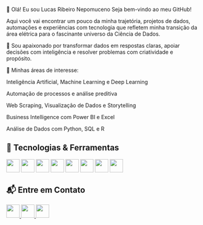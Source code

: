 👋 Olá! Eu sou Lucas Ribeiro Nepomuceno
Seja bem-vindo ao meu GitHub!

Aqui você vai encontrar um pouco da minha trajetória, projetos de dados, automações e experiências com tecnologia que refletem minha transição da área elétrica para o fascinante universo da Ciência de Dados.

🎯 Sou apaixonado por transformar dados em respostas claras, apoiar decisões com inteligência e resolver problemas com criatividade e propósito.

🧠 Minhas áreas de interesse:

Inteligência Artificial, Machine Learning e Deep Learning

Automação de processos e análise preditiva

Web Scraping, Visualização de Dados e Storytelling

Business Intelligence com Power BI e Excel

Análise de Dados com Python, SQL e R
  
## 🚀 Tecnologias & Ferramentas  

<p align="left">
  <img src="https://img.shields.io/badge/Python-3776AB?style=for-the-badge&logo=python&logoColor=white" height="35"/>
  <img src="https://img.shields.io/badge/SQL-CC2927?style=for-the-badge&logo=microsoftsqlserver&logoColor=white" height="35"/>
  <img src="https://img.shields.io/badge/MySQL-4479A1?style=for-the-badge&logo=mysql&logoColor=white" height="35"/>
  <img src="https://img.shields.io/badge/PostgreSQL-336791?style=for-the-badge&logo=postgresql&logoColor=white" height="35"/>
  <img src="https://img.shields.io/badge/Power_BI-F2C811?style=for-the-badge&logo=powerbi&logoColor=black" height="35"/>
  <img src="https://img.shields.io/badge/R-276DC3?style=for-the-badge&logo=r&logoColor=white" height="35"/>
  <img src="https://img.shields.io/badge/Excel-217346?style=for-the-badge&logo=microsoft-excel&logoColor=white" height="35"/>
  <img src="https://img.shields.io/badge/n8n-FF6D5A?style=for-the-badge&logo=n8n&logoColor=white" height="35"/>
</p>




## 📬 Entre em Contato

<p align="left">
  <a href="https://www.linkedin.com/in/lucas-ribeiron/">
    <img src="https://img.shields.io/badge/LinkedIn-0A66C2?style=for-the-badge&logo=linkedin&logoColor=white" height="35"/>
  </a>
  
  <a href="https://ribeirolucas962.github.io/Portifolio_atualizado-/">
    <img src="https://img.shields.io/badge/Portf%C3%B3lio-000000?style=for-the-badge&logo=About.me&logoColor=white" height="35"/>
  </a>
  
  <a href="mailto:ribeirolucas962@gmail.com">
    <img src="https://img.shields.io/badge/Email-D14836?style=for-the-badge&logo=gmail&logoColor=white" height="35"/>
  </a>
</p>


